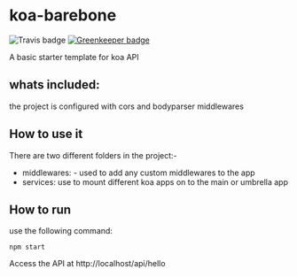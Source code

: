 # koa-barebone

![Travis badge](https://travis-ci.org/singhs020/koa-barebone.svg?branch=master) [![Greenkeeper badge](https://badges.greenkeeper.io/singhs020/koa-barebone.svg)](https://greenkeeper.io/)

A basic starter template for koa API

## whats included:
the project is configured with cors and bodyparser middlewares

## How to use it
There are two different folders in the project:-
- middlewares: - used to add any custom middlewares to the app
- services: use to mount different koa apps on to the main or umbrella app

## How to run
use the following command:

```
npm start
```

Access the API at http://localhost/api/hello
